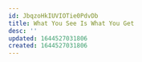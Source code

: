 ```yaml
---
id: JbqzoHkIUVIOTie0PdvDb
title: What You See Is What You Get
desc: ''
updated: 1644527031806
created: 1644527031806
---
```



